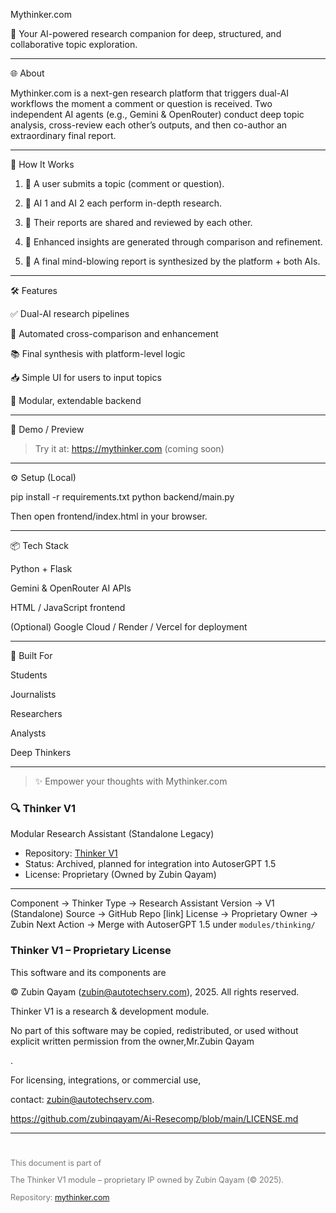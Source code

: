 Mythinker.com



🚀 Your AI-powered research companion for deep, structured, and collaborative topic exploration.


---

🌐 About

Mythinker.com is a next-gen research platform that triggers dual-AI workflows the moment a comment or question is received. Two independent AI agents (e.g., Gemini & OpenRouter) conduct deep topic analysis, cross-review each other’s outputs, and then co-author an extraordinary final report.



---

🧠 How It Works

1. 💬 A user submits a topic (comment or question).


2. 🤖 AI 1 and AI 2 each perform in-depth research.


3. 🔁 Their reports are shared and reviewed by each other.


4. 🧪 Enhanced insights are generated through comparison and refinement.


5. 🏁 A final mind-blowing report is synthesized by the platform + both AIs.




---

🛠 Features

✅ Dual-AI research pipelines

🔄 Automated cross-comparison and enhancement

📚 Final synthesis with platform-level logic

📥 Simple UI for users to input topics

🧩 Modular, extendable backend



---

🧪 Demo / Preview

> Try it at: https://mythinker.com (coming soon)




---

⚙️ Setup (Local)

pip install -r requirements.txt
python backend/main.py

Then open frontend/index.html in your browser.


---

📦 Tech Stack

Python + Flask

Gemini & OpenRouter AI APIs

HTML / JavaScript frontend

(Optional) Google Cloud / Render / Vercel for deployment



---

🧠 Built For

Students

Journalists

Researchers

Analysts

Deep Thinkers



---

> ✨ Empower your thoughts with Mythinker.com

### 🔍 Thinker V1
Modular Research Assistant (Standalone Legacy)
- Repository: [Thinker V1](https://github.com/zubinqayam/Thinker-V1)
- Status: Archived, planned for integration into AutoserGPT 1.5
- License: Proprietary (Owned by Zubin Qayam)

----

Component → Thinker
Type → Research Assistant
Version → V1 (Standalone)
Source → GitHub Repo [link]
License → Proprietary
Owner → Zubin
Next Action → Merge with AutoserGPT 1.5 under `modules/thinking/`

<!-- LICENSE.html -->

<h3>Thinker V1 – Proprietary License</h3>
<p>This software and its components are 

© Zubin Qayam (zubin@autotechserv.com), 2025. All rights reserved.</p>

<p>Thinker V1 is a research & development module.</p>

<p>No part of this software may be copied, redistributed, or used without explicit written permission from the owner,Mr.Zubin Qayam 

.</p>
<p>For licensing, integrations, or commercial use, 

contact: zubin@autotechserv.com.</p>

https://github.com/zubinqayam/Ai-Resecomp/blob/main/LICENSE.md

-----

<footer style="margin-top: 40px; font-size: 0.9em; color: #777;">
  This document is part of 

The Thinker V1 module – proprietary IP owned by Zubin Qayam (© 2025).<br/>

  Repository: <a
 href="https://github.com/zubinqayam/mythinker.com" target="_blank">mythinker.com</a>
</footer>